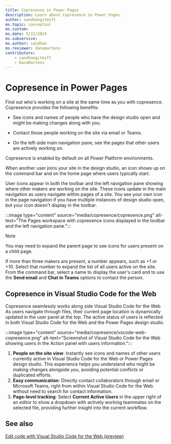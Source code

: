 ```yaml
---
title: Copresence in Power Pages  
description: Learn about Copresence in Power Pages.  
author: sandhangitmsft  
ms.topic: conceptual  
ms.custom:  
ms.date: 5/22/2024 
ms.subservice:  
ms.author: sandhan  
ms.reviewer: danamartens  
contributors:  
    - sandhangitmsft
    - DanaMartens
---
```


# Copresence in Power Pages

Find out who's working on a site at the same time as you with copresence. Copresence provides the following benefits:

- See icons and names of people who have the design studio open and might be making changes along with you.

- Contact those people working on the site via email or Teams.

- On the left-side main navigation pane, see the pages that other users are actively working on.

Copresence is enabled by default on all Power Platform environments.

When another user joins your site in the design studio, an icon shows up on the command bar and on the home page where users typically start.

User icons appear in both the toolbar and the left navigation pane showing where other makers are working on the site. These icons update in the main navigation as users navigate within pages of a site. You see your own icon in the page navigation if you have multiple instances of design studio open, but your icon doesn't display in the toolbar.

:::image type="content" source="media/copresence/copresence.png" alt-text="The Pages workspace with copresence icons displayed in the toolbar and the left navigation pane.":::

> [!NOTE]
> You may need to expand the parent page to see icons for users present on a child page.

If more than three makers are present, a number appears, such as +1 or +10. Select that number to expand the list of all users active on the site. From the command bar, select a name to display the user's card and to use the **Send email** and **Chat in Teams** options to contact the person.

## Copresence in Visual Studio Code for the Web

Copresence seamlessly works along side Visual Studio Code for the Web. As users navigate through files, their current page location is dynamically updated in the user panel at the top. The active status of users is reflected in both Visual Studio Code for the Web and the Power Pages design studio.

:::image type="content" source="media/copresence/vscode-web-copresence.png" alt-text="Screenshot of Visual Studio Code for the Web showing users in the Action panel with users information.":::

1. **People on the site view**: Instantly see icons and names of other users currently active in Visual Studio Code for the Web or Power Pages design studio. This experience helps you understand who might be making changes alongside you, avoiding potential conflicts or duplicated efforts.
1. **Easy communication**: Directly contact collaborators through email or Microsoft Teams, right from within Visual Studio Code for the Web. without need to search for contact information.
1. **Page-level tracking**: Select **Current Active Users** in the upper right of an editor to show a dropdown with actively working teammates on the selected file, providing further insight into the current workflow.

## See also

[Edit code with Visual Studio Code for the Web (preview)](../configure/visual-studio-code-editor.md)
